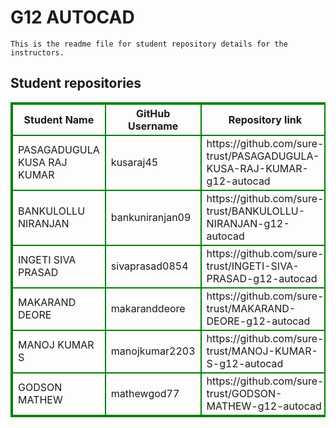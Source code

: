 # G12 AUTOCAD
    This is the readme file for student repository details for the instructors.
## Student repositories 
<table style="border : 2px solid green; width:100%;">
<tr >
<th style="border : 2px solid green;">Student Name</th>
<th style="border : 2px solid green;">GitHub Username</th>
<th style="border : 2px solid green;">Repository link</th>
</tr>
<tr style="border : 2px solid green;">
<td style="border : 2px solid green;">PASAGADUGULA KUSA RAJ KUMAR</td> 

<td style="border : 2px solid green;">kusaraj45</td> 

<td style="border : 2px solid green;">https://github.com/sure-trust/PASAGADUGULA-KUSA-RAJ-KUMAR-g12-autocad</td> 
</tr>

<tr style="border : 2px solid green;">
<td style="border : 2px solid green;">BANKULOLLU NIRANJAN</td> 

<td style="border : 2px solid green;">bankuniranjan09</td> 

<td style="border : 2px solid green;">https://github.com/sure-trust/BANKULOLLU-NIRANJAN-g12-autocad</td> 
</tr>

<tr style="border : 2px solid green;">
<td style="border : 2px solid green;">INGETI SIVA PRASAD</td> 

<td style="border : 2px solid green;">sivaprasad0854</td> 

<td style="border : 2px solid green;">https://github.com/sure-trust/INGETI-SIVA-PRASAD-g12-autocad</td> 
</tr>

<tr style="border : 2px solid green;">
<td style="border : 2px solid green;">MAKARAND DEORE</td> 

<td style="border : 2px solid green;">makaranddeore</td> 

<td style="border : 2px solid green;">https://github.com/sure-trust/MAKARAND-DEORE-g12-autocad</td> 
</tr>

<tr style="border : 2px solid green;">
<td style="border : 2px solid green;">MANOJ KUMAR S</td> 

<td style="border : 2px solid green;">manojkumar2203</td> 

<td style="border : 2px solid green;">https://github.com/sure-trust/MANOJ-KUMAR-S-g12-autocad</td> 
</tr>

<tr style="border : 2px solid green;">
<td style="border : 2px solid green;">GODSON MATHEW</td> 

<td style="border : 2px solid green;">mathewgod77</td> 

<td style="border : 2px solid green;">https://github.com/sure-trust/GODSON-MATHEW-g12-autocad</td> 
</tr>
